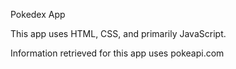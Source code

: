 Pokedex App

This app uses HTML, CSS, and primarily JavaScript.

Information retrieved for this app uses pokeapi.com
